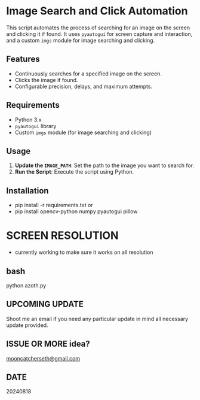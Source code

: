 # Image Search and Click Automation

This script automates the process of searching for an image on the screen and clicking it if found. It uses `pyautogui` for screen capture and interaction, and a custom `imgs` module for image searching and clicking.

## Features

- Continuously searches for a specified image on the screen.
- Clicks the image if found.
- Configurable precision, delays, and maximum attempts.

## Requirements

- Python 3.x
- `pyautogui` library
- Custom `imgs` module (for image searching and clicking)

## Usage

1. **Update the `IMAGE_PATH`**: Set the path to the image you want to search for.
2. **Run the Script**: Execute the script using Python.

## Installation
- pip install -r requirements.txt 
or 
- pip install opencv-python numpy pyautogui pillow

# SCREEN RESOLUTION
* currently working to make sure it works on all resolution
## bash
python azoth.py

## UPCOMING UPDATE
Shoot me an email if you need any particular update in mind
all necessary update provided.

## ISSUE OR MORE idea?
mooncatcherseth@gmail.com

## DATE
20240818